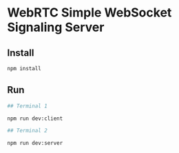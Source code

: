 # WebRTC Simple WebSocket Signaling Server

## Install

```sh
npm install
```

## Run

```sh
## Terminal 1

npm run dev:client
```

```sh
## Terminal 2

npm run dev:server
```